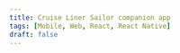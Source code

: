 ```yaml
---
title: Cruise Liner Sailor companion app
tags: [Mobile, Web, React, React Native]
draft: false
---
```

